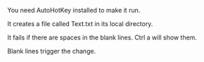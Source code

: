 You need AutoHotKey installed to make it run.

It creates a file called Text.txt in its local directory.

It fails if there are spaces in the blank lines. Ctrl a will show them.

Blank lines trigger the change.  
